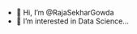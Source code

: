 - 👋 Hi, I’m @RajaSekharGowda
- 👀 I’m interested in Data Science...

<!---
RajaSekharGowda/RajaSekharGowda is a ✨ special ✨ repository because its `README.md` (this file) appears on your GitHub profile.
You can click the Preview link to take a look at your changes.
--->

